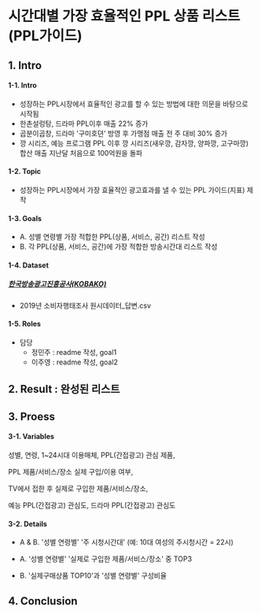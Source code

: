 # 시간대별 가장 효율적인 PPL 상품 리스트(PPL가이드)


## 1. Intro

#### 1-1. Intro
* 성장하는 PPL시장에서 효율적인 광고를 할 수 있는 방법에 대한 의문을 바탕으로 시작됨
* 한촌설렁탕, 드라마 PPL이후 매출 22% 증가
* 곱분이곱창, 드라마 '구미호뎐' 방영 후 가맹점 매출 전 주 대비 30%  증가
* 깡 시리즈, 예능 프로그램 PPL 이후 깡 시리즈(새우깡, 감자깡, 양파깡, 고구마깡) 합산 매출 지난달 처음으로 100억원을 돌파


#### 1-2. Topic
* 성장하는 PPL시장에서 가장 효율적인 광고효과를 낼 수 있는 PPL 가이드(지표) 제작


#### 1-3. Goals
* A. 성별 연령별 가장 적합한  PPL(상품, 서비스, 공간) 리스트 작성
* B. 각 PPL(상품, 서비스, 공간)에 가장 적합한 방송시간대 리스트 작성 
    

#### 1-4. Dataset
##### [한국방송광고진흥공사(KOBAKO)](https://adstat.kobaco.co.kr/mcr/portal/dataSet/mdssInfoPage.do?orderState=regDt&pageSize=10&pageIndex=1&searchItem=all&searchText=&datasetId=DS_MST_0000000422#)
* 2019년 소비자행태조사 원시데이터_답변.csv


#### 1-5. Roles
* 담당
    * 정민주 : readme 작성, goal1
    * 이주영 : readme 작성, goal2



## 2. Result : 완성된 리스트


## 3. Proess

#### 3-1. Variables

   성별, 연령, 1~24시대 이용매체, PPL(간접광고) 관심 제품, 
   
   PPL 제품/서비스/장소 실제 구입/이용 여부,
   
   TV에서 접한 후 실제로 구입한 제품/서비스/장소, 
   
   예능 PPL(간접광고) 관심도, 드라마 PPL(간접광고) 관심도
   

#### 3-2. Details
* A & B. '성별 연령별' '주 시청시간대' (예: 10대 여성의 주시청시간 = 22시)

* A. '성별 연령별' '실제로 구입한 제품/서비스/장소' 중 TOP3 

* B. '실제구매상품 TOP10'과 '성별 연령별' 구성비율


## 4. Conclusion


